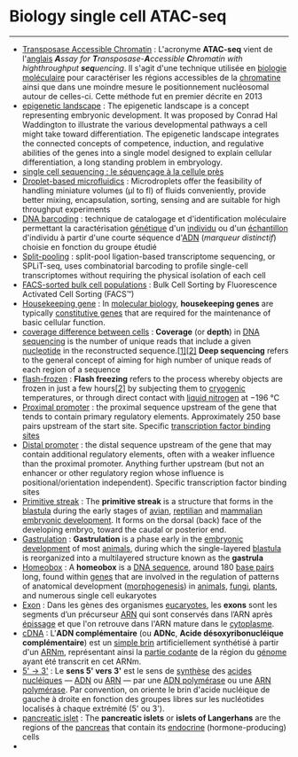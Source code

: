 # Biology single cell ATAC-seq

---

+ [Transposase Accessible Chromatin](https://fr.wikipedia.org/wiki/ATAC-Seq) :  L'acronyme **ATAC-seq** vient de l'[anglais](https://fr.wikipedia.org/wiki/Anglais) ***A**ssay for **T**ransposase-**A**ccessible **C**hromatin with highthroughput **seq**uencing*. Il s'agit d'une technique utilisée en [biologie moléculaire](https://fr.wikipedia.org/wiki/Biologie_moléculaire) pour caractériser les régions accessibles de la [chromatine](https://fr.wikipedia.org/wiki/Chromatine) ainsi que dans une moindre mesure le positionnement nucléosomal autour  de celles-ci. Cette méthode fut en premier décrite en 2013
+ [epigenetic landscape](https://embryo.asu.edu/pages/epigenetic-landscape) : The epigenetic landscape is a concept representing embryonic  development. It was proposed by Conrad Hal Waddington to illustrate the  various developmental pathways a cell might take toward differentiation. The epigenetic landscape integrates the connected concepts of  competence, induction, and regulative abilities of the genes into a  single model designed to explain cellular differentiation, a long  standing problem in embryology.
+ [single cell sequencing : le séquençage à la cellule près](https://bioinfo-fr.net/single-cell-sequencing)
+ [Droplet-based microfluidics](https://en.wikipedia.org/wiki/Droplet-based_microfluidics) : Microdroplets offer the feasibility of handling miniature volumes (μl to fl) of fluids conveniently, provide better mixing, encapsulation,  sorting, sensing and are suitable for high throughput experiments
+ [DNA barcoding](https://fr.wikipedia.org/wiki/Barcoding_mol%C3%A9culaire) : technique de catalogage et d'identification moléculaire permettant la caractérisation [génétique](https://fr.wikipedia.org/wiki/Génétique) d'un [individu](https://fr.wikipedia.org/wiki/Individu) ou d'un [échantillon](https://fr.wikipedia.org/wiki/Échantillon_(matière)) d'individu à partir d'une courte séquence d'[ADN](https://fr.wikipedia.org/wiki/ADN) (*marqueur distinctif*) choisie en fonction du groupe étudié
+ [Split-pooling](https://science.sciencemag.org/content/360/6385/176) : split-pool ligation-based transcriptome sequencing, or SPLiT-seq, uses combinatorial barcoding to profile single-cell transcriptomes  without requiring the physical isolation of each cell
+ [FACS-sorted bulk cell populations](https://www.flowcytometryservices.com/services/cell-sorting/bulk-cell-sorting) : Bulk Cell Sorting by Fluorescence Activated Cell Sorting (FACS™) 
+ [Housekeeping gene](https://en.wikipedia.org/wiki/Housekeeping_gene) : In [molecular biology](https://en.wikipedia.org/wiki/Molecular_biology), **housekeeping genes** are typically [constitutive genes](https://en.wikipedia.org/wiki/Constitutive_gene) that are required for the maintenance of basic cellular function.
+ [coverage difference between cells](https://en.wikipedia.org/wiki/Coverage_(genetics)) : **Coverage** (or **depth**) in [DNA sequencing](https://en.wikipedia.org/wiki/DNA_sequencing) is the number of unique reads that include a given [nucleotide](https://en.wikipedia.org/wiki/Nucleotide) in the reconstructed sequence.[[1\]](https://en.wikipedia.org/wiki/Coverage_(genetics)#cite_note-1)[[2\]](https://en.wikipedia.org/wiki/Coverage_(genetics)#cite_note-:0-2) **Deep sequencing** refers to the general concept of aiming for high number of unique reads of each region of a sequence
+ [flash-frozen](https://en.wikipedia.org/wiki/Flash_freezing)  :  **Flash freezing** refers to the process whereby objects are frozen in just a few hours[[2\]](https://en.wikipedia.org/wiki/Flash_freezing#cite_note-2) by subjecting them to [cryogenic](https://en.wikipedia.org/wiki/Cryogenics) temperatures, or through direct contact with [liquid nitrogen](https://en.wikipedia.org/wiki/Liquid_nitrogen) at −196 °C 
+ [Proximal promoter](https://en.wikipedia.org/wiki/Promoter_(genetics)#Promoter_elements) :  the proximal sequence upstream of the gene that tends to contain primary regulatory elements. Approximately 250 base pairs upstream of the start site. Specific [transcription factor binding sites](https://en.wikipedia.org/wiki/Transcription_factor_binding_site)
+ [Distal promoter](https://en.wikipedia.org/wiki/Distal_promoter) : the distal sequence upstream of the gene that may contain additional  regulatory elements, often with a weaker influence than the proximal  promoter. Anything further upstream (but not an enhancer or other regulatory region whose influence is positional/orientation independent). Specific transcription factor binding sites
+ [Primitive streak](https://en.wikipedia.org/wiki/Primitive_streak) : The **primitive streak** is a structure that forms in the [blastula](https://en.wikipedia.org/wiki/Blastula) during the early stages of [avian](https://en.wikipedia.org/wiki/Bird), [reptilian](https://en.wikipedia.org/wiki/Reptile) and [mammalian](https://en.wikipedia.org/wiki/Mammalian) [embryonic development](https://en.wikipedia.org/wiki/Embryonic_development). It forms on the dorsal (back) face of the developing embryo, toward the caudal or posterior end.
+ [Gastrulation](https://en.wikipedia.org/wiki/Gastrulation) : **Gastrulation** is a phase early in the [embryonic development](https://en.wikipedia.org/wiki/Embryogenesis) of most [animals](https://en.wikipedia.org/wiki/Animals), during which the single-layered [blastula](https://en.wikipedia.org/wiki/Blastula) is reorganized into a multilayered structure known as the **gastrula**
+ [Homeobox](https://en.wikipedia.org/wiki/Homeobox) : A **homeobox** is a [DNA sequence](https://en.wikipedia.org/wiki/Nucleic_acid_sequence), around 180 [base pairs](https://en.wikipedia.org/wiki/Base_pair) long, found within [genes](https://en.wikipedia.org/wiki/Gene) that are involved in the regulation of patterns of anatomical development ([morphogenesis](https://en.wikipedia.org/wiki/Morphogenesis)) in [animals](https://en.wikipedia.org/wiki/Animal), [fungi](https://en.wikipedia.org/wiki/Fungus), [plants](https://en.wikipedia.org/wiki/Plant), and numerous single cell eukaryotes
+ [Exon](https://fr.wikipedia.org/wiki/Exon) : Dans les gènes des organismes [eucaryotes](https://fr.wikipedia.org/wiki/Eucaryote), les **exons** sont les segments d’un précurseur [ARN](https://fr.wikipedia.org/wiki/Acide_ribonucléique) qui sont conservés dans l’ARN après [épissage](https://fr.wikipedia.org/wiki/Épissage) et que l'on retrouve dans l'ARN mature dans le [cytoplasme](https://fr.wikipedia.org/wiki/Cytoplasme). 
+ [cDNA](https://fr.wikipedia.org/wiki/ADN_compl%C3%A9mentaire) : L'**ADN complémentaire** (ou **ADNc**, **Acide désoxyribonucléique complémentaire**) est un [simple brin](https://fr.wikipedia.org/wiki/Simple_brin) artificiellement synthétisé à partir d'un [ARNm](https://fr.wikipedia.org/wiki/Acide_ribonucléique_messager), représentant ainsi la [partie codante](https://fr.wikipedia.org/wiki/Séquence_codante) de la région du [génome](https://fr.wikipedia.org/wiki/Génome) ayant été transcrit en cet ARNm.
+  [5' -> 3'](https://fr.wikipedia.org/wiki/Sens_5'_vers_3') : Le **sens 5' vers 3'** est le sens de [synthèse](https://fr.wikipedia.org/wiki/Biosynthèse) des [acides nucléiques](https://fr.wikipedia.org/wiki/Acide_nucléique) — [ADN](https://fr.wikipedia.org/wiki/Acide_désoxyribonucléique) ou [ARN](https://fr.wikipedia.org/wiki/Acide_ribonucléique) — par une [ADN polymérase](https://fr.wikipedia.org/wiki/ADN_polymérase) ou une [ARN polymérase](https://fr.wikipedia.org/wiki/ARN_polymérase). Par convention, on oriente le brin d'acide nucléique de gauche à droite  en fonction des groupes libres sur les nucléotides localisés à chaque  extrémité (5' ou 3').
+ [pancreatic islet](https://en.wikipedia.org/wiki/Pancreatic_islets) : The **pancreatic islets** or **islets of Langerhans** are the regions of the [pancreas](https://en.wikipedia.org/wiki/Pancreas) that contain its [endocrine](https://en.wikipedia.org/wiki/Endocrine) (hormone-producing) cells
+ 

